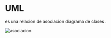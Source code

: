 # UML
es una relacion de asociacion diagrama de clases .

![asociacion](https://user-images.githubusercontent.com/37377243/110680277-01cd9c00-819e-11eb-98e6-aba66a94dca9.JPG)
